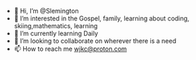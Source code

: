 - 👋 Hi, I’m @Slemington
- 👀 I’m interested in the Gospel, family, learning about coding, skiing,mathematics, learning 
- 🌱 I’m currently learning Daily
- 💞️ I’m looking to collaborate on wherever there is a need
- 📫 How to reach me wjkc@proton.com

<!---
Slemington/Slemington is a ✨ special ✨ repository because its `README.md` (this file) appears on your GitHub profile.
You can click the Preview link to take a look at your changes.
--->
